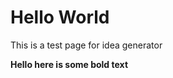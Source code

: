 
<h1>Hello World</h1>
<p>This is a test page for idea generator </p>
<b> Hello here is some bold text </b>